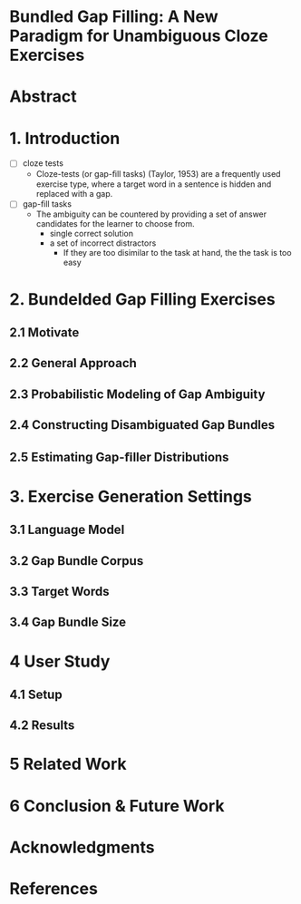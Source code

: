 # Bundled Gap Filling: A New Paradigm for Unambiguous Cloze Exercises

# Abstract 

# 1. Introduction 
- [ ] cloze tests 
  - Cloze-tests (or gap-ﬁll tasks) (Taylor, 1953) are a frequently used exercise type, where a target word in a sentence is hidden and replaced with a gap.
- [ ] gap-ﬁll tasks
  - The ambiguity can be countered by providing a set of answer candidates for the learner to choose from.
    - single correct solution 
    - a set of incorrect distractors 
      - If they are too disimilar to the task at hand, the the task is too easy 
    


# 2. Bundelded Gap Filling Exercises 

## 2.1 Motivate 

## 2.2 General Approach 

## 2.3 Probabilistic Modeling of Gap Ambiguity

## 2.4 Constructing Disambiguated Gap Bundles

## 2.5 Estimating Gap-ﬁller Distributions

# 3. Exercise Generation Settings

## 3.1 Language Model

## 3.2 Gap Bundle Corpus

## 3.3 Target Words

## 3.4 Gap Bundle Size

# 4 User Study

## 4.1 Setup

## 4.2 Results

# 5 Related Work 

# 6 Conclusion & Future Work 

# Acknowledgments 

# References 
